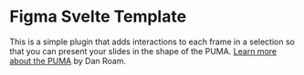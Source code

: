# Figma Svelte Template

This is a simple plugin that adds interactions to each frame in a selection so that you can present your slides in the shape of the PUMA. [Learn more about the PUMA](https://www.youtube.com/watch?v=7oeKKkbybR0) by Dan Roam.